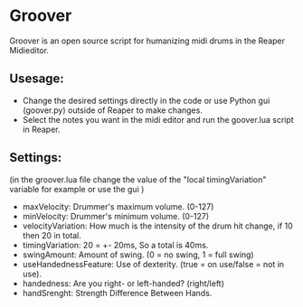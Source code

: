 # Groover

Groover is an open source script for humanizing midi drums in the Reaper Midieditor.

## Usesage:

- Change the desired settings directly in the code or use Python gui (goover.py) outside of Reaper to make changes.
- Select the notes you want in the midi editor and run the goover.lua script in Reaper.

## Settings:
(in the groover.lua file change the value of the "local timingVariation" variable for example or use the gui )

- maxVelocity: Drummer's maximum volume. (0-127)
- minVelocity: Drummer's minimum volume. (0-127)
- velocityVariation: How much is the intensity of the drum hit change, if 10 then 20 in total.
- timingVariation: 20 = +- 20ms, So a total is 40ms.
- swingAmount: Amount of swing. (0 = no swing, 1 = full swing)
- useHandednessFeature: Use of dexterity. (true = on use/false = not in use).
- handedness: Are you right- or left-handed? (right/left)
- handSrenght: Strength Difference Between Hands.
